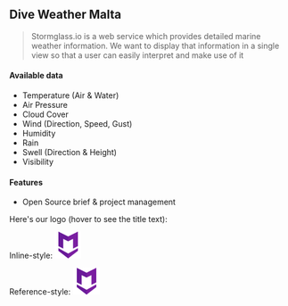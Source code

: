 ## Dive Weather Malta

> Stormglass.io is a web service which provides detailed marine weather information. We want to display that information in a single view so that a user can easily interpret and make use of it

#### Available data

- Temperature (Air & Water)
- Air Pressure
- Cloud Cover
- Wind (Direction, Speed, Gust)
- Humidity
- Rain
- Swell (Direction & Height)
- Visibility

#### Features

- Open Source brief &amp; project management

Here's our logo (hover to see the title text):

Inline-style: 
![alt text](https://github.com/adam-p/markdown-here/raw/master/src/common/images/icon48.png "Logo Title Text 1")

Reference-style: 
![alt text][logo]

[logo]: https://github.com/adam-p/markdown-here/raw/master/src/common/images/icon48.png "Logo Title Text 2"